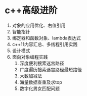 # c++高级进阶

1. 对象的应用优化、右值引用
2. 智能指针
3. 绑定器和函数对象、lambda表达式
4. c++11内容汇总、多线程引用实践
5. 设计模式
6. 面向对象编程实践
   1. 深度便利搜索迷宫路径
   2. 广度遍历搜索迷宫路径最短路径
   3. 大数加减法
   4. 海量数据查重及求top
   5. 数字化男女匹配问题